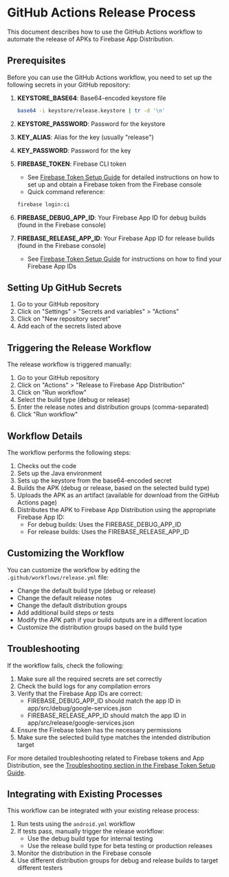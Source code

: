 # GitHub Actions Release Process

This document describes how to use the GitHub Actions workflow to automate the release of APKs to Firebase App Distribution.

## Prerequisites

Before you can use the GitHub Actions workflow, you need to set up the following secrets in your GitHub repository:

1. **KEYSTORE_BASE64**: Base64-encoded keystore file
   ```bash
   base64 -i keystore/release.keystore | tr -d '\n'
   ```

2. **KEYSTORE_PASSWORD**: Password for the keystore
3. **KEY_ALIAS**: Alias for the key (usually "release")
4. **KEY_PASSWORD**: Password for the key
5. **FIREBASE_TOKEN**: Firebase CLI token
   - See [Firebase Token Setup Guide](FIREBASE_TOKEN_SETUP.md) for detailed instructions on how to set up and obtain a Firebase token from the Firebase console
   - Quick command reference:
   ```bash
   firebase login:ci
   ```

6. **FIREBASE_DEBUG_APP_ID**: Your Firebase App ID for debug builds (found in the Firebase console)
7. **FIREBASE_RELEASE_APP_ID**: Your Firebase App ID for release builds (found in the Firebase console)
   - See [Firebase Token Setup Guide](FIREBASE_TOKEN_SETUP.md#setting-up-firebase-app-ids) for instructions on how to find your Firebase App IDs

## Setting Up GitHub Secrets

1. Go to your GitHub repository
2. Click on "Settings" > "Secrets and variables" > "Actions"
3. Click on "New repository secret"
4. Add each of the secrets listed above

## Triggering the Release Workflow

The release workflow is triggered manually:

1. Go to your GitHub repository
2. Click on "Actions" > "Release to Firebase App Distribution"
3. Click on "Run workflow"
4. Select the build type (debug or release)
5. Enter the release notes and distribution groups (comma-separated)
6. Click "Run workflow"

## Workflow Details

The workflow performs the following steps:

1. Checks out the code
2. Sets up the Java environment
3. Sets up the keystore from the base64-encoded secret
4. Builds the APK (debug or release, based on the selected build type)
5. Uploads the APK as an artifact (available for download from the GitHub Actions page)
6. Distributes the APK to Firebase App Distribution using the appropriate Firebase App ID:
   - For debug builds: Uses the FIREBASE_DEBUG_APP_ID
   - For release builds: Uses the FIREBASE_RELEASE_APP_ID

## Customizing the Workflow

You can customize the workflow by editing the `.github/workflows/release.yml` file:

- Change the default build type (debug or release)
- Change the default release notes
- Change the default distribution groups
- Add additional build steps or tests
- Modify the APK path if your build outputs are in a different location
- Customize the distribution groups based on the build type

## Troubleshooting

If the workflow fails, check the following:

1. Make sure all the required secrets are set correctly
2. Check the build logs for any compilation errors
3. Verify that the Firebase App IDs are correct:
   - FIREBASE_DEBUG_APP_ID should match the app ID in app/src/debug/google-services.json
   - FIREBASE_RELEASE_APP_ID should match the app ID in app/src/release/google-services.json
4. Ensure the Firebase token has the necessary permissions
5. Make sure the selected build type matches the intended distribution target

For more detailed troubleshooting related to Firebase tokens and App Distribution, see the [Troubleshooting section in the Firebase Token Setup Guide](FIREBASE_TOKEN_SETUP.md#troubleshooting).

## Integrating with Existing Processes

This workflow can be integrated with your existing release process:

1. Run tests using the `android.yml` workflow
2. If tests pass, manually trigger the release workflow:
   - Use the debug build type for internal testing
   - Use the release build type for beta testing or production releases
3. Monitor the distribution in the Firebase console
4. Use different distribution groups for debug and release builds to target different testers
